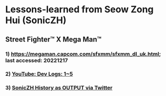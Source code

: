 # Lessons-learned from Seow Zong Hui (SonicZH)

## Street Fighter™ X Mega Man™

### 1) https://megaman.capcom.com/sfxmm/sfxmm_dl_uk.html; last accessed: 20221217

### 2) [YouTube: Dev Logs: 1~5](https://www.youtube.com/playlist?list=PL66imQQRkaLrgnTXTmDI2MMZAiWXzfhwd)

### 3) [SonicZH History as OUTPUT via Twitter](https://twitter.com/soniczh) 
